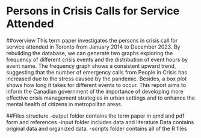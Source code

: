 
# Persons in Crisis Calls for Service Attended
 
##overview
This term paper investigates the persons in crisis call for service attended in Toronto from January 2014 to December 2023. By rebuilding the database, we can generate two graphs exploring the frequency of different crisis events and the distribution of event hours by event name. The frequency graph shows a consistent upward trend, suggesting that the number of emergency calls from People in Crisis has increased due to the stress caused by the pandemic. Besides, a box plot shows how long it takes for different events to occur. This report aims to inform the Canadian government of the importance of developing more effective crisis management strategies in urban settings and to enhance the mental health of citizens in metropolitan areas.

##Files structure
-output folder contains the term paper in qmd and pdf form and  references
-input folder includes data and literature.Data contains original data and organized data.
-scripts folder contains all of the R files
